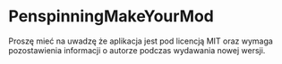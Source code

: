 # PenspinningMakeYourMod
Proszę mieć na uwadzę że aplikacja jest pod licencją MIT oraz wymaga pozostawienia informacji o autorze podczas wydawania nowej wersji.
